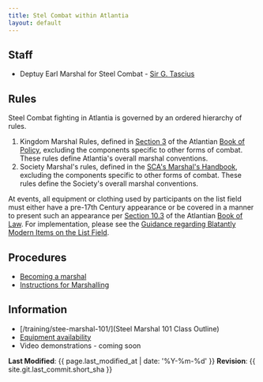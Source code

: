 ```yaml
---
title: Stel Combat within Atlantia
layout: default
---
```


## Staff

* Deptuy Earl Marshal for Steel Combat - [Sir G. Tascius](https://warrant.atlantia.sca.org/user/275)

## Rules

Steel Combat fighting in Atlantia is governed by an ordered hierarchy of rules.

1. Kingdom Marshal Rules, defined in [Section 3](https://atlantia.sca.org/offices/seneschal/clerk-of-law/policy/marshal) of the Atlantian [Book of Policy](https://atlantia.sca.org/offices/seneschal/clerk-of-law/policy/seneschal), excluding the components specific to other forms of combat.  These rules define Atlantia's overall marshal conventions.
2. Society Marshal's rules, defined in the [SCA's Marshal's Handbook](http://www.sca.org/officers/marshal/docs/marshal_handbook.pdf), excluding the components specific to other forms of combat.  These rules define the Society's overall marshal conventions.

At events, all equipment or clothing used by participants on the list field must either have a pre-17th Century appearance or be covered in a manner to present such an appearance per [Section 10.3](https://atlantia.sca.org/offices/seneschal/clerk-of-law/book-of-law/reservations-and-restrictions?faqitem=Policy2) of the Atlantian [Book of Law](https://atlantia.sca.org/offices/seneschal/clerk-of-law/book-of-law/laws-of-the-kingdom).  For implementation, please see the [Guidance regarding Blatantly Modern Items on the List Field](/procedures/modern/).

## Procedures
* [Becoming a marshal](/procedures/mit/)
* [Instructions for Marshalling](/documents/training/Marshaling_Instructions.pdf)

## Information
* [/training/stee-marshal-101/](Steel Marshal 101 Class Outline)
* [Equipment availability](/steel-combat/vendors)
* Video demonstrations - coming soon

**Last Modified**: {{ page.last_modified_at | date: '%Y-%m-%d' }}
**Revision**: {{ site.git.last_commit.short_sha }}
